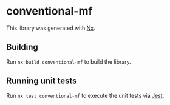 # conventional-mf

This library was generated with [Nx](https://nx.dev).

## Building

Run `nx build conventional-mf` to build the library.

## Running unit tests

Run `nx test conventional-mf` to execute the unit tests via [Jest](https://jestjs.io).
